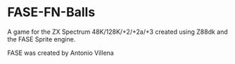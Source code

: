 # FASE-FN-Balls

A game for the ZX Spectrum 48K/128K/+2/+2a/+3 created using Z88dk and the FASE Sprite engine.

FASE was created by Antonio Villena
